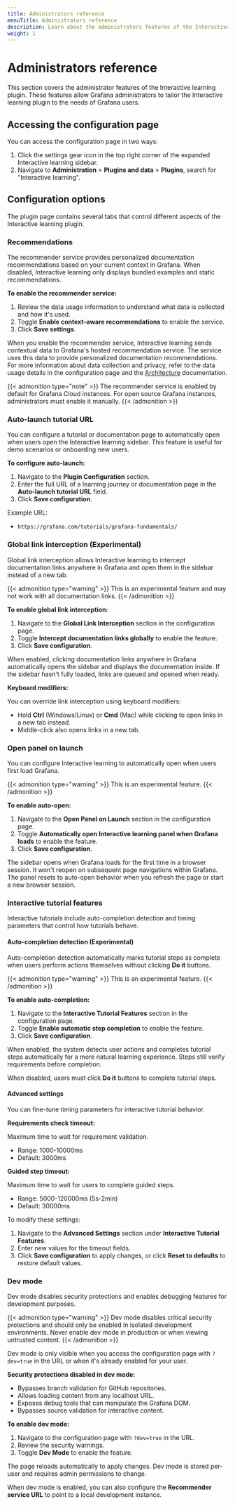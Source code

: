 ```yaml
---
title: Administrators reference
menuTitle: Administrators reference
description: Learn about the administrators features of the Interactive learning plugin.
weight: 1
---
```


# Administrators reference

This section covers the administrator features of the Interactive learning plugin. These features allow Grafana administrators to tailor the Interactive learning plugin to the needs of Grafana users.

## Accessing the configuration page

You can access the configuration page in two ways:

1. Click the settings gear icon in the top right corner of the expanded Interactive learning sidebar.
2. Navigate to **Administration** > **Plugins and data** > **Plugins**, search for "Interactive learning".

## Configuration options

The plugin page contains several tabs that control different aspects of the Interactive learning plugin.

### Recommendations

The recommender service provides personalized documentation recommendations based on your current context in Grafana.
When disabled, Interactive learning only displays bundled examples and static recommendations.

**To enable the recommender service:**

1. Review the data usage information to understand what data is collected and how it's used.
2. Toggle **Enable context-aware recommendations** to enable the service.
3. Click **Save settings**.

When you enable the recommender service, Interactive learning sends contextual data to Grafana's hosted recommendation service.
The service uses this data to provide personalized documentation recommendations.
For more information about data collection and privacy, refer to the data usage details in the configuration page and the [Architecture](/docs/grafana/latest/pathfinder/architecture/) documentation.

{{< admonition type="note" >}}
The recommender service is enabled by default for Grafana Cloud instances.
For open source Grafana instances, administrators must enable it manually.
{{< /admonition >}}

### Auto-launch tutorial URL

You can configure a tutorial or documentation page to automatically open when users open the Interactive learning sidebar.
This feature is useful for demo scenarios or onboarding new users.

**To configure auto-launch:**

1. Navigate to the **Plugin Configuration** section.
2. Enter the full URL of a learning journey or documentation page in the **Auto-launch tutorial URL** field.
3. Click **Save configuration**.

Example URL:

- `https://grafana.com/tutorials/grafana-fundamentals/`

### Global link interception (Experimental)

Global link interception allows Interactive learning to intercept documentation links anywhere in Grafana and open them in the sidebar instead of a new tab.

{{< admonition type="warning" >}}
This is an experimental feature and may not work with all documentation links.
{{< /admonition >}}

**To enable global link interception:**

1. Navigate to the **Global Link Interception** section in the configuration page.
2. Toggle **Intercept documentation links globally** to enable the feature.
3. Click **Save configuration**.

When enabled, clicking documentation links anywhere in Grafana automatically opens the sidebar and displays the documentation inside.
If the sidebar hasn't fully loaded, links are queued and opened when ready.

**Keyboard modifiers:**

You can override link interception using keyboard modifiers:

- Hold **Ctrl** (Windows/Linux) or **Cmd** (Mac) while clicking to open links in a new tab instead.
- Middle-click also opens links in a new tab.

### Open panel on launch

You can configure Interactive learning to automatically open when users first load Grafana.

{{< admonition type="warning" >}}
This is an experimental feature.
{{< /admonition >}}

**To enable auto-open:**

1. Navigate to the **Open Panel on Launch** section in the configuration page.
2. Toggle **Automatically open Interactive learning panel when Grafana loads** to enable the feature.
3. Click **Save configuration**.

The sidebar opens when Grafana loads for the first time in a browser session.
It won't reopen on subsequent page navigations within Grafana.
The panel resets to auto-open behavior when you refresh the page or start a new browser session.

### Interactive tutorial features

Interactive tutorials include auto-completion detection and timing parameters that control how tutorials behave.

#### Auto-completion detection (Experimental)

Auto-completion detection automatically marks tutorial steps as complete when users perform actions themselves without clicking **Do it** buttons.

{{< admonition type="warning" >}}
This is an experimental feature.
{{< /admonition >}}

**To enable auto-completion:**

1. Navigate to the **Interactive Tutorial Features** section in the configuration page.
2. Toggle **Enable automatic step completion** to enable the feature.
3. Click **Save configuration**.

When enabled, the system detects user actions and completes tutorial steps automatically for a more natural learning experience.
Steps still verify requirements before completion.

When disabled, users must click **Do it** buttons to complete tutorial steps.

#### Advanced settings

You can fine-tune timing parameters for interactive tutorial behavior.

**Requirements check timeout:**

Maximum time to wait for requirement validation.

- Range: 1000-10000ms
- Default: 3000ms

**Guided step timeout:**

Maximum time to wait for users to complete guided steps.

- Range: 5000-120000ms (5s-2min)
- Default: 30000ms

To modify these settings:

1. Navigate to the **Advanced Settings** section under **Interactive Tutorial Features**.
2. Enter new values for the timeout fields.
3. Click **Save configuration** to apply changes, or click **Reset to defaults** to restore default values.

### Dev mode

Dev mode disables security protections and enables debugging features for development purposes.

{{< admonition type="warning" >}}
Dev mode disables critical security protections and should only be enabled in isolated development environments.
Never enable dev mode in production or when viewing untrusted content.
{{< /admonition >}}

Dev mode is only visible when you access the configuration page with `?dev=true` in the URL or when it's already enabled for your user.

**Security protections disabled in dev mode:**

- Bypasses branch validation for GitHub repositories.
- Allows loading content from any localhost URL.
- Exposes debug tools that can manipulate the Grafana DOM.
- Bypasses source validation for interactive content.

**To enable dev mode:**

1. Navigate to the configuration page with `?dev=true` in the URL.
2. Review the security warnings.
3. Toggle **Dev Mode** to enable the feature.

The page reloads automatically to apply changes.
Dev mode is stored per-user and requires admin permissions to change.

When dev mode is enabled, you can also configure the **Recommender service URL** to point to a local development instance.
